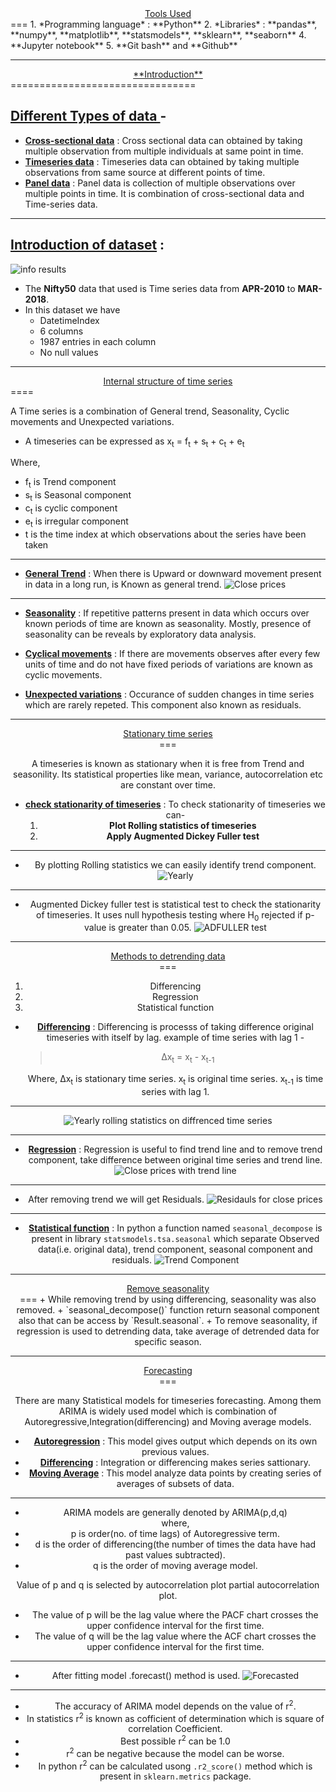 <center><u>Tools Used</center></u>
===
1. *Programming language* : **Python**
2. *Libraries* : **pandas**, **numpy**, **matplotlib**, **statsmodels**, **sklearn**, **seaborn** 
4. **Jupyter notebook** 
5. **Git bash** and **Github**

---
<center><u>**Introduction**</u></center>
================================

##  <u>Different Types of data </u>-

+ <u>**Cross-sectional data**</u> : Cross sectional data can obtained by taking multiple observation from multiple individuals at same point in time.
+ <u>**Timeseries data**</u> : Timeseries data can obtained by taking multiple observations from same source at different points of time.
+ <u>**Panel data**</u> : Panel data is collection of multiple observations over multiple points in time. It is combination of cross-sectional data and Time-series data. 

---
## <u>Introduction of dataset</u> :

![info results](Nifty_data.info.png)
+ The **Nifty50** data that used is Time series data from **APR-2010** to **MAR-2018**.
+ In this dataset we have 
    -   DatetimeIndex
    -   6 columns
    - 1987 entries in each column 
    - No null values

---

<center><u>Internal structure of time series</u></center>
====

A Time series is a combination of General trend, Seasonality, Cyclic movements and Unexpected variations.

+ A timeseries can be expressed as x<sub>t</sub> = f<sub>t</sub> + s<sub>t</sub> + c<sub>t</sub> + e<sub>t</sub>

Where,

+  f<sub>t</sub> is Trend component 
+  s<sub>t</sub> is Seasonal component
+  c<sub>t</sub> is cyclic component
+  e<sub>t</sub> is irregular component
+  t is the time index at which observations about the series have been taken

---

+ <u>**General Trend**</u> : When there is Upward or downward movement present in data in a long run, is Known as general trend.
![Close prices](closeprices.png)
---
+ <u>**Seasonality**</u> : If repetitive patterns present in data which occurs over known periods of time are known as seasonality. Mostly, presence of seasonality can be reveals by exploratory data analysis.


+ <u>**Cyclical movements**</u> : If there are movements observes after every few units of time and do not have fixed periods of variations are known as cyclic movements.


+ <u>**Unexpected variations**</u> : Occurance of sudden changes in time series which are rarely repeted. This component also known as residuals.


---


<center><u>Stationary time series</u><center>
===

A timeseries is known as stationary when it is free from Trend and seasonility. Its statistical properties like mean, variance, autocorrelation etc are constant over time.
+ <u>**check stationarity of timeseries**</u> : To check stationarity of timeseries we can-
    1. **Plot Rolling statistics of timeseries**
    2. **Apply Augmented Dickey Fuller test**
---
+ By plotting Rolling statistics we can easily identify trend component.
![Yearly](Yearly.png)
---
+ Augmented Dickey fuller test is statistical test to check the stationarity of timeseries. It uses null hypothesis testing where H<sub>0</sub> rejected if p-value is greater than 0.05.
![ADFULLER test](adftst1.png)
---
<center><u>Methods to detrending data</center></u>
===

1. Differencing
2. Regression
3. Statistical function

+ **<u>Differencing</u>** : Differencing is processs of taking difference original timeseries with itself by lag.
	example of time series with lag 1 -
	> &Delta;x<sub>t</sub> = x<sub>t</sub> - x<sub>t-1</sub>

	Where, &Delta;x<sub>t</sub> is stationary time series.
	x<sub>t</sub> is original time series.
	x<sub>t-1</sub> is time series with lag 1.
---
![Yearly rolling statistics on diffrenced time series](yearlydifferenced.png)

---

+ **<u>Regression</u>** : Regression is useful to find trend line and to remove trend component, take difference between original time series and trend line.
![Close prices with trend line](ctrend.png)
---
+  After removing trend we will get Residuals.
![Residauls for close prices](Residuals.png)

---

+  **<u>Statistical function</u>** : In python a function named `seasonal_decompose` is present in library `statsmodels.tsa.seasonal` which separate Observed data(i.e. original data), trend component, seasonal component and residuals. 
![Trend Component](trendcompo.png)
---
<center><u>Remove seasonality</center></u>
===
+ While removing trend by using differencing, seasonality was also removed.
+ `seasonal_decompose()` function return seasonal component also that can be access by `Result.seasonal`.
+ To remove seasonality, if regression is used to detrending data, take average of detrended data for specific season.


---
<center><u>Forecasting</u></center>
===

There are many Statistical models for timeseries forecasting. Among them ARIMA is widely used model which is combination of Autoregressive,Integration(differencing) and Moving average models.

+ **<u>Autoregression</u>** : This model gives output which depends on its own previous values.
+ **<u>Differencing</u>** : Integration or differencing makes series sattionary.
+ **<u>Moving Average</u>** : This model analyze data points by creating series of averages of subsets of data.
---

+ ARIMA models are generally denoted by ARIMA(p,d,q)  
where,
+ p is order(no. of time lags) of Autoregressive term.
+ d is the order of differencing(the number of times the data have had past values subtracted).
+ q is the order of moving average model.

Value of p and q is selected by autocorrelation plot partial autocorrelation plot.
+ The value of p will be the lag value where the PACF chart crosses the upper confidence interval for the first time.
+ The value of q will be the lag value where the ACF chart crosses the upper confidence interval for the first time. 


---
+ After fitting model  .forecast() method is used.
![Forecasted](Forecasted.png)

---

+ The accuracy of ARIMA model depends on the value of r<sup>2</sup>. 
+ In statistics r<sup>2</sup> is known as cofficient of determination which is square of correlation Coefficient. 
+ Best possible r<sup>2</sup> can be 1.0
+ r<sup>2</sup> can be negative because the model can be worse.
+ In python r<sup>2</sup> can be calculated usong `.r2_score()` method which is present in `sklearn.metrics` package.